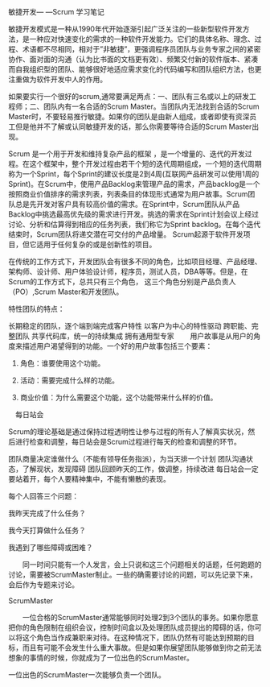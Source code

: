 敏捷开发— —Scrum 学习笔记

敏捷开发模式是一种从1990年代开始逐渐引起广泛关注的一些新型软件开发方法，是一种应对快速变化的需求的一种软件开发能力。它们的具体名称、理念、过程、术语都不尽相同，相对于”非敏捷”，更强调程序员团队与业务专家之间的紧密协作、面对面的沟通（认为比书面的文档更有效）、频繁交付新的软件版本、紧凑而自我组织型的团队、能够很好地适应需求变化的代码编写和团队组织方法，也更注重做为软件开发中人的作用。

如果要实行一个很好的scrum,通常要满足两点：一、团队有三名或以上的研发工程师；二、团队内有一名合适的Scrum Master。当团队内无法找到合适的Scrum Master时，不要轻易推行敏捷。如果你的团队是由新人组成，或者即使有资深员工但是他并不了解或认同敏捷开发的话，那么你需要等待合适的Scrum Master出现。

Scrum 是一个用于开发和维持复杂产品的框架 ，是一个增量的、迭代的开发过程。在这个框架中，整个开发过程由若干个短的迭代周期组成，一个短的迭代周期称为一个Sprint，每个Sprint的建议长度是2到4周(互联网产品研发可以使用1周的Sprint)。在Scrum中，使用产品Backlog来管理产品的需求，产品backlog是一个按照商业价值排序的需求列表，列表条目的体现形式通常为用户故事。Scrum团队总是先开发对客户具有较高价值的需求。在Sprint中，Scrum团队从产品Backlog中挑选最高优先级的需求进行开发。挑选的需求在Sprint计划会议上经过讨论、分析和估算得到相应的任务列表，我们称它为Sprint backlog。在每个迭代结束时，Scrum团队将递交潜在可交付的产品增量。 Scrum起源于软件开发项目，但它适用于任何复杂的或是创新性的项目。　

在传统的工作方式下，开发团队会有很多不同的角色，比如项目经理、产品经理、架构师、设计师、用户体验设计师，程序员，测试人员，DBA等等。但是，在Scrum的工作方式下，总共只有三个角色， 这三个角色分别是产品负责人（PO）,Scrum Master和开发团队。


特性团队的特点：

长期稳定的团队，逐个端到端完成客户特性
以客户为中心的特性驱动
跨职能、完整团队
共享代码库，统一的持续集成
拥有通用型专家
　　用户故事是从用户的角度来描述用户渴望得到的功能。一个好的用户故事包括三个要素：

1. 角色：谁要使用这个功能。

2. 活动：需要完成什么样的功能。

3. 商业价值：为什么需要这个功能，这个功能带来什么样的价值。

　每日站会

Scrum的理论基础是通过保持过程透明性让参与过程的所有人了解真实状况，然后进行检查和调整，每日站会是Scrum过程进行每天的检查和调整的环节。

团队商量决定谁做什么（不能有领导任务指派），为当天排一个计划
团队沟通状态，了解现状，发现障碍
团队回顾昨天的工作，做调整，持续改进
每日站会一定要站着开，每个人要精神集中，不能有懒散的表现。

每个人回答三个问题：

我昨天完成了什么任务？

我今天打算做什么任务？

我遇到了哪些障碍或困难？

　　同一时间只能有一个人发言，会上只说和这三个问题相关的话题，任何跑题的讨论，需要被ScrumMaster制止。一些的确需要讨论的问题，可以先记录下来，会后作为专题来讨论。

ScrumMaster

　　一位合格的ScrumMaster通常能够同时处理2到3个团队的事务。如果你愿意把你的角色限制在组织会议，控制时间盒以及处理团队成员提出的障碍的话，你可以将这个角色当作成兼职来对待。在这种情况下，团队仍然有可能达到预期的目标，而且有可能不会发生什么重大事故。但是如果你展望团队能够做到你之前无法想象的事情的时候，你就成为了一位出色的ScrumMaster。

一位出色的ScrumMaster一次能够负责一个团队。
